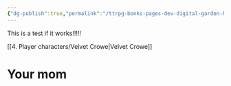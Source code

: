 ```yaml
---
{"dg-publish":true,"permalink":"/ttrpg-bonks-pages-dev-digital-garden-home/","tags":["gardenEntry"]}
---
```


This is a test if it works!!!!!

[[4. Player characters/Velvet Crowe\|Velvet Crowe]]

# Your mom

